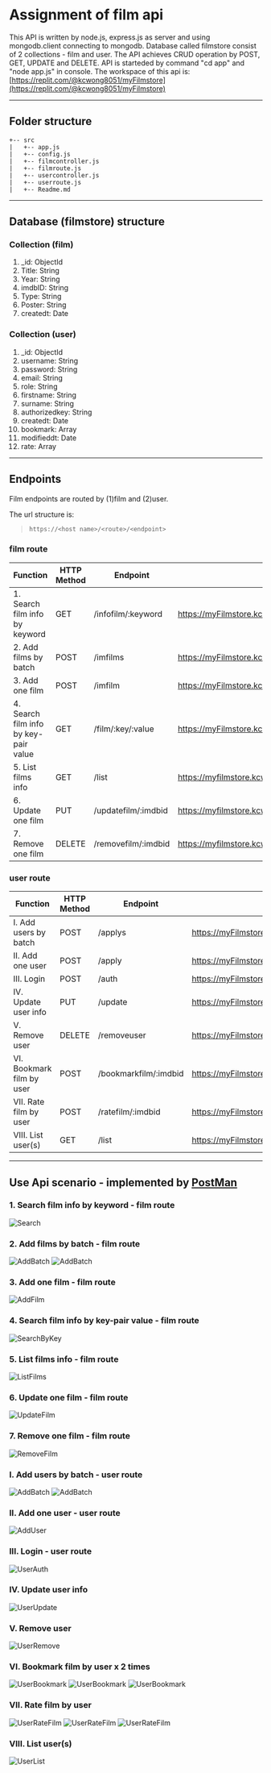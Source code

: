 # Assignment of film api

   This API is written by node.js, express.js as server and using mongodb.client connecting to mongodb. Database called filmstore consist of 2 collections - film and user. The API achieves CRUD operation by POST, GET, UPDATE and DELETE. API is starteded by command "cd app" and "node app.js" in console. The workspace of this api is: [https://replit.com/@kcwong8051/myFilmstore](https://replit.com/@kcwong8051/myFilmstore) 

---
## Folder structure

```
+-- src
|   +-- app.js
|   +-- config.js
|   +-- filmcontroller.js
|   +-- filmroute.js
|   +-- usercontroller.js
|   +-- userroute.js
|   +-- Readme.md
```

---
## Database (filmstore) structure

### Collection (film)
1. _id: ObjectId 
2. Title: String
3. Year: String
4. imdbID: String
5. Type: String
6. Poster: String
7. createdt: Date

### Collection (user)
1. _id: ObjectId
2. username: String
3. password: String
4. email: String
5. role: String
6. firstname: String
7. surname: String
8. authorizedkey: String
9. createdt: Date
10. bookmark: Array
11. modifieddt: Date
12. rate: Array

---
## Endpoints

Film endpoints are routed by (1)film and (2)user. 

The url structure is:
> ```https://<host name>/<route>/<endpoint>```
   
### film route

| Function | HTTP Method | Endpoint | Url example |
| ------ | ------ | ------ | ------ |
| 1. Search film info by keyword | GET | /infofilm/:keyword | https://myFilmstore.kcwong8051.repl.co/film/infofilm/king |
| 2. Add films by batch | POST | /imfilms | https://myFilmstore.kcwong8051.repl.co/film/imfilms |
| 3. Add one film | POST | /imfilm | https://myFilmstore.kcwong8051.repl.co/film/imfilm | 
| 4. Search film info by key-pair value | GET | /film/:key/:value | https://myFilmstore.kcwong8051.repl.co/film/film/Title/king |
| 5. List films info | GET | /list | https://myfilmstore.kcwong8051.repl.co/film/list |
| 6. Update one film | PUT | /updatefilm/:imdbid | https://myfilmstore.kcwong8051.repl.co/film/updatefilm/tt0455590 |
| 7. Remove one film | DELETE | /removefilm/:imdbid | https://myfilmstore.kcwong8051.repl.co/film/removefilm/tt0455590 |
   
### user route
   
| Function | HTTP Method | Endpoint | Url example |
| ------ | ------ | ------ | ------ |
| I. Add users by batch | POST | /applys | https://myFilmstore.kcwong8051.repl.co/user/applys |
| II. Add one user | POST | /apply | https://myFilmstore.kcwong8051.repl.co/user/apply |
| III. Login | POST | /auth | https://myFilmstore.kcwong8051.repl.co/user/auth |
| IV. Update user info | PUT | /update | https://myFilmstore.kcwong8051.repl.co/user/update |
| V. Remove user | DELETE | /removeuser | https://myFilmstore.kcwong8051.repl.co/user/removeuser |
| VI. Bookmark film by user | POST | /bookmarkfilm/:imdbid | https://myFilmstore.kcwong8051.repl.co/user/bookmarkfilm/tt0455590 |
| VII. Rate film by user | POST | /ratefilm/:imdbid | https://myFilmstore.kcwong8051.repl.co/user/ratefilm/tt0455590 |
| VIII. List user(s) | GET | /list | https://myFilmstore.kcwong8051.repl.co/user/list |

---   
## Use Api scenario - implemented by [PostMan](https://www.postman.com/)
   
### 1. Search film info by keyword - film route
![Search](./screenshots/infofilm.png "infofilm")

### 2. Add films by batch - film route
![AddBatch](./screenshots/imfilms_1.png "imfilms_1")
![AddBatch](./screenshots/imfilms_2.png "imfilms_2")   
   
### 3. Add one film - film route
![AddFilm](./screenshots/imfilm.png "imfilm")

### 4. Search film info by key-pair value - film route
![SearchByKey](./screenshots/searchkeypairvalue.png "searchkeypairvalue")
   
### 5. List films info - film route
![ListFilms](./screenshots/filmlist.png "filmlist")

### 6. Update one film - film route
![UpdateFilm](./screenshots/updatefilm.png "updatefilm")
   
### 7. Remove one film - film route
![RemoveFilm](./screenshots/removefilm.png "removefilm")

### I. Add users by batch - user route
![AddBatch](./screenshots/usersapply_1.png "usersapply#1")
![AddBatch](./screenshots/usersapply_2.png "usersapply#2")
   
### II. Add one user - user route
![AddUser](./screenshots/userapply.png "userapply")
   
### III. Login - user route
![UserAuth](./screenshots/userauth.png "userauth")
   
### IV. Update user info
![UserUpdate](./screenshots/userupdate.png "userupdate")
   
### V. Remove user
![UserRemove](./screenshots/userremove.png "userremove")   
   
### VI. Bookmark film by user x 2 times
![UserBookmark](./screenshots/userbookmarkfilm_1.png "userbookmark#1")
![UserBookmark](./screenshots/userbookmarkfilm_2.png "userbookmark#2")
![UserBookmark](./screenshots/userbookmark_result.png "mongodb bookmark result")
   
### VII. Rate film by user
![UserRateFilm](./screenshots/userratefilm_1.png "userrate#1")
![UserRateFilm](./screenshots/userratefilm_2.png "userrate#2")
![UserRateFilm](./screenshots/userratefilm_result.png "mongodb rate result")
   
### VIII. List user(s)
![UserList](./screenshots/userlist.png "user list")
   

